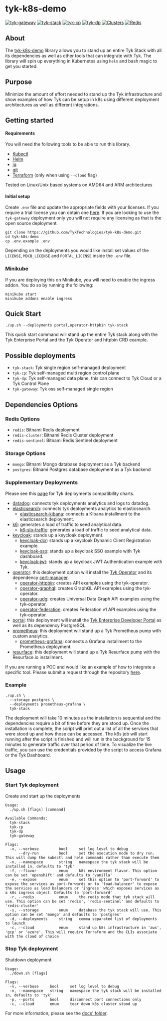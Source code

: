 # tyk-k8s-demo
[![tyk-gateway](https://github.com/TykTechnologies/tyk-k8s-demo/actions/workflows/tyk-gateway.yml/badge.svg?query=branch%3Amain)](https://github.com/TykTechnologies/tyk-k8s-demo/actions/workflows/tyk-gateway.yml?query=branch%3Amain)
[![tyk-stack](https://github.com/TykTechnologies/tyk-k8s-demo/actions/workflows/tyk-stack.yml/badge.svg?query=branch%3Amain)](https://github.com/TykTechnologies/tyk-k8s-demo/actions/workflows/tyk-stack.yml?query=branch%3Amain)
[![tyk-cp](https://github.com/TykTechnologies/tyk-k8s-demo/actions/workflows/tyk-cp.yml/badge.svg?query=branch%3Amain)](https://github.com/TykTechnologies/tyk-k8s-demo/actions/workflows/tyk-cp.yml?query=branch%3Amain)
[![tyk-dp](https://github.com/TykTechnologies/tyk-k8s-demo/actions/workflows/tyk-dp.yml/badge.svg?query=branch%3Amain)](https://github.com/TykTechnologies/tyk-k8s-demo/actions/workflows/tyk-dp.yml?query=branch%3Amain)
[![Clusters](https://github.com/TykTechnologies/tyk-k8s-demo/actions/workflows/clusters.yml/badge.svg?query=branch%3Amain)](https://github.com/TykTechnologies/tyk-k8s-demo/actions/workflows/clusters.yml?query=branch%3Amain)
[![Redis](https://github.com/TykTechnologies/tyk-k8s-demo/actions/workflows/redis.yml/badge.svg?query=branch%3Amain)](https://github.com/TykTechnologies/tyk-k8s-demo/actions/workflows/redis.yml?query=branch%3Amain)

## About
The [tyk-k8s-demo](https://github.com/TykTechnologies/tyk-k8s-demo) library allows you
to stand up an entire Tyk Stack with all its dependencies as well as other tools that can integrate with Tyk.
The library will spin up everything in Kubernetes using `helm` and bash magic to get you started.

## Purpose
Minimize the amount of effort needed to stand up the Tyk infrastructure and show examples of how Tyk can be setup in k8s using different deployment architectures as well as different integrations.

## Getting started

#### Requirements
You will need the following tools to be able to run this library.
- [Kubectl](https://kubernetes.io/docs/tasks/tools/)
- [Helm](https://helm.sh/docs/intro/install/)
- [jq](https://stedolan.github.io/jq/download/)
- [git](https://git-scm.com/downloads)
- [Terraform](https://www.terraform.io/) (only when using `--cloud` flag)

Tested on Linux/Unix based systems on AMD64 and ARM architectures

#### Initial setup
Create `.env` file and update the appropriate fields with your licenses. If you require a trial license you can obtain one
[here](https://tyk.io/sign-up/). If you are looking to use the `tyk-gateway` deployment only you will not require any licensing
as that is the open source deployment.

```
git clone https://github.com/TykTechnologies/tyk-k8s-demo.git
cd tyk-k8s-demo
cp .env.example .env
```

Depending on the deployments you would like install set values of the `LICENSE`,
`MDCB_LICENSE` and `PORTAL_LICENSE` inside the `.env` file.

### Minikube
If you are deploying this on Minikube, you will need to enable the ingress addon. You do so by running the following:
```
minikube start
minikube addons enable ingress
```

## Quick Start

```
./up.sh --deployments portal,operator-httpbin tyk-stack
```
This quick start command will stand up the entire Tyk stack along with the Tyk Enterprise Portal and the Tyk Operator and httpbin CRD example.

## Possible deployments
- `tyk-stack`: Tyk single region self-managed deployment
- `tyk-cp`: Tyk self-managed multi region control plane
- `tyk-dp`: Tyk self-managed data plane, this can connect to Tyk Cloud or a Tyk Control Plane
- `tyk-gateway`: Tyk oss self-managed single region

## Dependencies Options
### Redis Options
- `redis`: Bitnami Redis deployment
- `redis-cluster`: Bitnami Redis Cluster deployment
- `redis-sentinel`: Bitnami Redis Sentinel deployment

### Storage Options
- `mongo`: Bitnami Mongo database deployment as a Tyk backend
- `postgres`: Bitnami Postgres database deployment as a Tyk backend

### Supplementary Deployments
Please see this [page](docs/FEATURES_MATRIX.md) for Tyk deployments compatibility charts.
- [datadog](src/deployments/datadog): connects tyk deployments analytics and logs to datadog.
- [elasticsearch](src/deployments/elasticsearch): connects tyk deployments analytics to elasticsearch.
	- [elasticsearch-kibana](src/deployments/elasticsearch-kibana): connects a Kibana installment to the elasticsearch deployment.
- [k6](src/deployments/k6): generates a load of traffic to seed analytical data.
	- [k6-slo-traffic](src/deployments/k6-slo-traffic): generates a load of traffic to seed analytical data.
- [keycloak](src/deployments/keycloak): stands up a keycloak deployment.
	- [keycloak-dcr](src/deployments/keycloak-dcr): stands up a keycloak Dynamic Client Registration example.
	- [keycloak-sso](src/deployments/keycloak-sso): stands up a keycloak SSO example with Tyk dashboard.
	- [keycloak-jwt](src/deployments/keycloak-jwt): stands up a keycloak JWT Authentication example with Tyk.
- [operator](src/deployments/operator): this deployment option will install the [Tyk Operator](https://github.com/TykTechnologies/tyk-operator) and its dependency [cert-manager](https://github.com/jetstack/cert-manager).
	- [operator-httpbin](src/deployments/operator-httpbin): creates API examples using the tyk-operator.
	- [operator-graphql](src/deployments/operator-graphql): creates GraphQL API examples using the tyk-operator.
	- [operator-udg](src/deployments/operator-udg): creates Universal Data Graph API examples using the tyk-operator.
	- [operator-federation](src/deployments/operator-federation): creates Federation v1 API examples using the tyk-operator.
- [portal](src/deployments/portal): this deployment will install the [Tyk Enterprise Developer Portal](https://tyk.io/docs/tyk-developer-portal/tyk-enterprise-developer-portal/) as well as its dependency PostgreSQL.
- [prometheus](src/deployments/prometheus): this deployment will stand up a Tyk Prometheus pump with custom analytics.
	- [prometheus-grafana](src/deployments/prometheus-grafana): connects a Grafana installment to the Prometheus deployment.
- [resurface](src/deployments/resurface): this deployment will stand up a Tyk Resurface pump with the Resurface.io installment.

If you are running a POC and would like an example of how to integrate a specific tool.
Please submit a request through the repository [here](https://github.com/TykTechnologies/tyk-k8s-demo/issues).

### Example
```
./up.sh \
  --storage postgres \
  --deployments prometheus-grafana \
  tyk-stack
```

The deployment will take 10 minutes as the installation is sequential and the dependencies require a bit of time before
they are stood up. Once the installation is complete, the script will print out a list of all the services that were
stood up and how those can be accessed. The k6s job will start running after the script is finished and will run in the
background for 15 minutes to generate traffic over that period of time. To visualize the live traffic, you can use the
credentials provided by the script to access Grafana or the Tyk Dashboard.

## Usage

### Start Tyk deployment
Create and start up the deployments

```
Usage:
  ./up.sh [flags] [command]

Available Commands:
  tyk-stack
  tyk-cp
  tyk-dp
  tyk-gateway

Flags:
  -v, --verbose     	bool   	 set log level to debug
      --dry-run     	bool   	 set the execution mode to dry run. This will dump the kubectl and helm commands rather than execute them
  -n, --namespace   	string 	 namespace the tyk stack will be installed in, defaults to 'tyk'
  -f, --flavor      	enum   	 k8s environment flavor. This option can be set 'openshift' and defaults to 'vanilla'
  -e, --expose      	enum   	 set this option to 'port-forward' to expose the services as port-forwards or to 'load-balancer' to expose the services as load balancers or 'ingress' which exposes services as a k8s ingress object. Defaults to 'port-forward'
  -r, --redis       	enum   	 the redis mode that tyk stack will use. This option can be set 'redis', 'redis-sentinel' and defaults to 'redis-cluster'
  -s, --storage     	enum   	 database the tyk stack will use. This option can be set 'mongo' and defaults to 'postgres'
  -d, --deployments 	string 	 comma separated list of deployments to launch
  -c, --cloud       	enum   	 stand up k8s infrastructure in 'aws', 'gcp' or 'azure'. This will require Terraform and the CLIs associate with the cloud of choice
```

### Stop Tyk deployment
Shutdown deployment

```
Usage:
  ./down.sh [flags]

Flags:
  -v, --verbose   	bool   	 set log level to debug
  -n, --namespace 	string 	 namespace the tyk stack will be installed in, defaults to 'tyk'
  -p, --ports     	bool   	 disconnect port connections only
  -c, --cloud     	enum     tear down k8s cluster stood up
```

For more information, please see the [docs' folder](docs).
